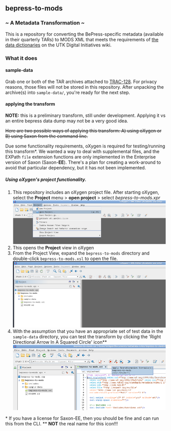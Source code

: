 ## bepress-to-mods ##
### ~ A Metadata Transformation ~ ###

This is a repository for converting the BePress-specific metadata (available in their quarterly TARs) to MODS XML that meets the requirements of [the data dictionaries](https://wiki.lib.utk.edu/display/DLP/2016+Migration+Data+Dictionaries) on the UTK Digital Initiatives wiki.

### What it does ###

#### sample-data ####
Grab one or both of the TAR archives attached to [TRAC-128](https://jira.lib.utk.edu/browse/TRAC-128). For privacy reasons, those files will not be stored in this repository. After unpacking the archive(s) into `sample-data/`, you're ready for the next step.

#### applying the transform ####
**NOTE:** this is a preliminary transform, still under development. Applying it vs an entire bepress data dump may not be a very good idea. 

~~Here are two possible ways of applying this transform: A) using oXygen or B) using Saxon from the command line.~~

Due some functionality requirements, oXygen is required for testing/running this transform\*. We wanted a way to deal with supplemental files, and the EXPath `file` extension functions are only implemented in the Enterprise version of Saxon (Saxon-**EE**). There's a plan for creating a work-around to avoid that particular dependency, but it has not been implemented.

##### Using oXygen's project functionality. #####
 
1. This repository includes an oXygen project file. After starting oXygen, select the **Project** menu > **open project** > select *bepress-to-mods.xpr*
![Open Project](./img/project-open-project.png)
2. This opens the **Project** view in oXygen
3. From the Project View, expand the `bepress-to-mods` directory and double-click `bepress-to-mods.xsl` to open the file.
![Open bepress-to-mods.xsl](./img/open-transform.png)
4. With the assumption that you have an appropriate set of test data in the `sample-data` directory, you can test the transform by clicking the 'Right Directional Arrow In A Squared Circle' icon\*\*
![Click!](./img/apply-transform-scenarios.png)

\* If you have a license for Saxon-EE, then you should be fine and can run this from the CLI.
\*\* **NOT** the real name for this icon!!!
